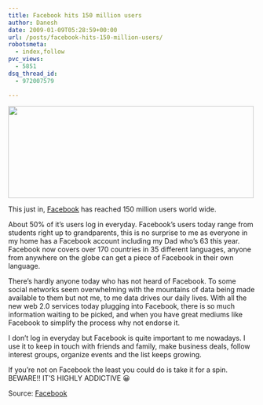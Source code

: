 ```yaml
---
title: Facebook hits 150 million users
author: Danesh
date: 2009-01-09T05:28:59+00:00
url: /posts/facebook-hits-150-million-users/
robotsmeta:
  - index,follow
pvc_views:
  - 5851
dsq_thread_id:
  - 972007579

---
```

<img loading="lazy" class="alignnone" title="Facebook Logo" src="http://farm4.static.flickr.com/3079/3181786764_0523985172.jpg" alt="" width="500" height="188" />

This just in, [Facebook][1] has reached 150 million users world wide.

About 50% of it&#8217;s users log in everyday. Facebook&#8217;s users today range from students right up to grandparents, this is no surprise to me as everyone in my home has a Facebook account including my Dad who&#8217;s 63 this year. Facebook now covers over 170 countries in 35 different languages, anyone from anywhere on the globe can get a piece of Facebook in their own language.

There&#8217;s hardly anyone today who has not heard of Facebook. To some social networks seem overwhelming with the mountains of data being made available to them but not me, to me data drives our daily lives. With all the new web 2.0 services today plugging into Facebook, there is so much information waiting to be picked, and when you have great mediums like Facebook to simplify the process why not endorse it.

I don&#8217;t log in everyday but Facebook is quite important to me nowadays. I use it to keep in touch with friends and family, make business deals, follow interest groups, organize events and the list keeps growing.

If you&#8217;re not on Facebook the least you could do is take it for a spin. BEWARE!! IT&#8217;S HIGHLY ADDICTIVE 😀

Source: [Facebook][2]

 [1]: http://facebook.com
 [2]: http://blog.facebook.com/blog.php?post=46881667130